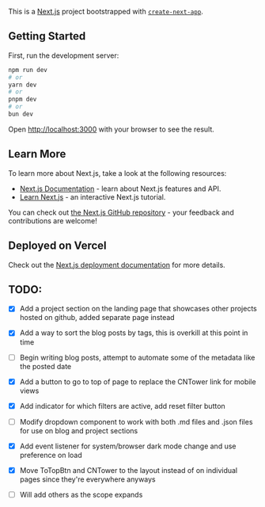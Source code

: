 This is a [Next.js](https://nextjs.org/) project bootstrapped with [`create-next-app`](https://github.com/vercel/next.js/tree/canary/packages/create-next-app).

## Getting Started

First, run the development server:

```bash
npm run dev
# or
yarn dev
# or
pnpm dev
# or
bun dev
```

Open [http://localhost:3000](http://localhost:3000) with your browser to see the result.

## Learn More

To learn more about Next.js, take a look at the following resources:

- [Next.js Documentation](https://nextjs.org/docs) - learn about Next.js features and API.
- [Learn Next.js](https://nextjs.org/learn) - an interactive Next.js tutorial.

You can check out [the Next.js GitHub repository](https://github.com/vercel/next.js/) - your feedback and contributions are welcome!

## Deployed on Vercel

Check out the [Next.js deployment documentation](https://nextjs.org/docs/deployment) for more details.

## TODO:

- [x] Add a project section on the landing page that showcases other projects hosted on github, added separate page instead
- [x] Add a way to sort the blog posts by tags, this is overkill at this point in time
- [ ] Begin writing blog posts, attempt to automate some of the metadata like the posted date
- [x] Add a button to go to top of page to replace the CNTower link for mobile views
- [x] Add indicator for which filters are active, add reset filter button
- [ ] Modify dropdown component to work with both .md files and .json files for use on blog and project sections
- [x] Add event listener for system/browser dark mode change and use preference on load
- [x] Move ToTopBtn and CNTower to the layout instead of on individual pages since they're everywhere anyways

- [ ] Will add others as the scope expands
